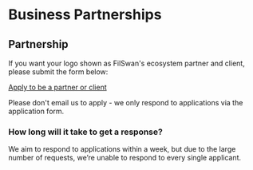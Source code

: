 # Business Partnerships

## Partnership 

If you want your logo shown as FilSwan's ecosystem partner and client, please submit the form below:

[Apply to be a partner or client](https://docs.google.com/forms/d/1ysOaN0LH0go32fETBEKDvX2b8VaG_Wxv2sehdwGcYro/viewform)

Please don't email us to apply - we only respond to applications via the application form.

### How long will it take to get a response?

We aim to respond to applications within a week, but due to the large number of requests, we’re unable to respond to every single applicant. 
